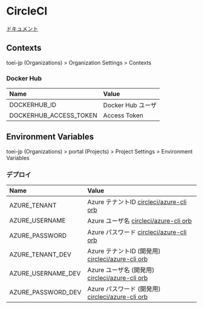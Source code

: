 # CircleCI

[ドキュメント](https://circleci.com/docs/ja/)

## Contexts

toei-jp (Organizations) > Organization Settings > Contexts

### Docker Hub

| Name | Value |
|:---|:---|
|DOCKERHUB_ID |Docker Hub ユーザ |
|DOCKERHUB_ACCESS_TOKEN |Access Token |

## Environment Variables

toei-jp (Organizations) > portal (Projects) > Project Settings > Environment Variables

### デプロイ

| Name | Value |
|:---|:---|
|AZURE_TENANT |Azure テナントID [circleci/azure-cli orb](https://circleci.com/developer/orbs/orb/circleci/azure-cli) |
|AZURE_USERNAME |Azure ユーザ名 [circleci/azure-cli orb](https://circleci.com/developer/orbs/orb/circleci/azure-cli) |
|AZURE_PASSWORD |Azure パスワード [circleci/azure-cli orb](https://circleci.com/developer/orbs/orb/circleci/azure-cli) |
|AZURE_TENANT_DEV |Azure テナントID (開発用) [circleci/azure-cli orb](https://circleci.com/developer/orbs/orb/circleci/azure-cli) |
|AZURE_USERNAME_DEV |Azure ユーザ名 (開発用) [circleci/azure-cli orb](https://circleci.com/developer/orbs/orb/circleci/azure-cli) |
|AZURE_PASSWORD_DEV |Azure パスワード (開発用) [circleci/azure-cli orb](https://circleci.com/developer/orbs/orb/circleci/azure-cli) |
